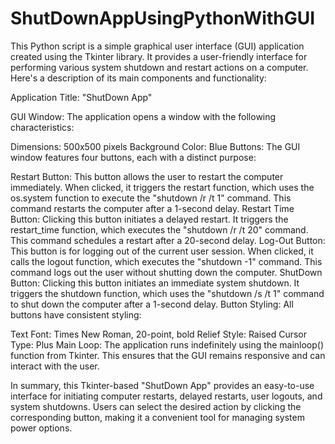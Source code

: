 # ShutDownAppUsingPythonWithGUI
This Python script is a simple graphical user interface (GUI) application created using the Tkinter library. It provides a user-friendly interface for performing various system shutdown and restart actions on a computer. Here's a description of its main components and functionality:

Application Title: "ShutDown App"

GUI Window: The application opens a window with the following characteristics:

Dimensions: 500x500 pixels
Background Color: Blue
Buttons: The GUI window features four buttons, each with a distinct purpose:

Restart Button: This button allows the user to restart the computer immediately. When clicked, it triggers the restart function, which uses the os.system function to execute the "shutdown /r /t 1" command. This command restarts the computer after a 1-second delay.
Restart Time Button: Clicking this button initiates a delayed restart. It triggers the restart_time function, which executes the "shutdown /r /t 20" command. This command schedules a restart after a 20-second delay.
Log-Out Button: This button is for logging out of the current user session. When clicked, it calls the logout function, which executes the "shutdown -1" command. This command logs out the user without shutting down the computer.
ShutDown Button: Clicking this button initiates an immediate system shutdown. It triggers the shutdown function, which uses the "shutdown /s /t 1" command to shut down the computer after a 1-second delay.
Button Styling: All buttons have consistent styling:

Text Font: Times New Roman, 20-point, bold
Relief Style: Raised
Cursor Type: Plus
Main Loop: The application runs indefinitely using the mainloop() function from Tkinter. This ensures that the GUI remains responsive and can interact with the user.

In summary, this Tkinter-based "ShutDown App" provides an easy-to-use interface for initiating computer restarts, delayed restarts, user logouts, and system shutdowns. Users can select the desired action by clicking the corresponding button, making it a convenient tool for managing system power options.